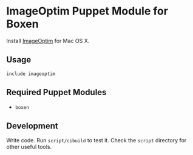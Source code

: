 # ImageOptim Puppet Module for Boxen

Install [ImageOptim](http://imageoptim.com/) for Mac OS X.

## Usage

```puppet
include imageoptim
```

## Required Puppet Modules

* `boxen`

## Development

Write code. Run `script/cibuild` to test it. Check the `script`
directory for other useful tools.
